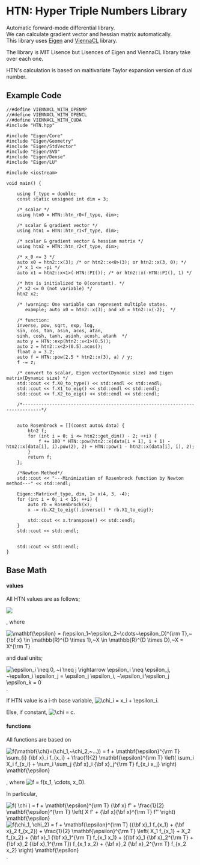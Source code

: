 # HTN: Hyper Triple Numbers Library
 Automatic forward-mode differential library.  
 We can calculate gradient vector and hessian matrix automatically.  
 This library uses [Eigen](http://eigen.tuxfamily.org/index.php?title=Main_Page) and [ViennaCL](http://viennacl.sourceforge.net/doc/index.html) library.

 The library is MIT Lisence but Lisences of Eigen and ViennaCL library take over each one.  

 HTN's calculation is based on maltivariate Taylor expansion version of dual number.

 ## Example Code

```cpp:main
//#define VIENNACL_WITH_OPENMP
//#define VIENNACL_WITH_OPENCL
//#define VIENNACL_WITH_CUDA
#include "HTN.hpp"

#include "Eigen/Core"
#include "Eigen/Geometry"
#include "Eigen/StdVector"
#include "Eigen/SVD"
#include "Eigen/Dense"
#include "Eigen/LU"

#include <iostream> 

void main() {

	using f_type = double;
	const static unsigned int dim = 3;

	/* scalar */
	using htn0 = HTN::htn_r0<f_type, dim>;

	/* scalar & gradient vector */
	using htn1 = HTN::htn_r1<f_type, dim>;

	/* scalar & gradient vector & hessian matrix */
	using htn2 = HTN::htn_r2<f_type, dim>;

	/* x_0 <= 3 */
	auto x0 = htn2::x(3); /* or htn2::x<0>(3); or htn2::x(3, 0); */
	/* x_1 <= -pi */
	auto x1 = htn2::x<1>(-HTN::PI()); /* or htn2::x(-HTN::PI(), 1) */

	/* htn is initialized to 0(constant). */
	/* x2 <= 0 (not variable) */
	htn2 x2; 

	/* !warning: One variable can represent multiple states.
	   example; auto x0 = htn2::x(3); and x0 = htn2::x(-2);  */

	/* function: 
	inverse, pow, sqrt, exp, log, 
	sin, cos, tan, asin, acos, atan, 
	sinh, cosh, tanh, asinh, acosh, atanh  */
	auto y = HTN::exp(htn2::x<1>(0.5));
	auto z = htn2::x<2>(0.5).acos();
	float a = 3.2;
	auto f = HTN::pow(2.5 * htn2::x(3), a) / y;
	f -= z;

	/* convert to scalar, Eigen vector(Dynamic size) and Eigen matrix(Dynamic size) */
	std::cout << f.X0_to_type() << std::endl << std::endl;
	std::cout << f.X1_to_eig() << std::endl << std::endl;
	std::cout << f.X2_to_eig() << std::endl << std::endl;

	/*-----------------------------------------------------------------------------*/


	auto Rosenbrock = [](const auto& data) {
		htn2 f;
		for (int i = 0; i <= htn2::get_dim() - 2; ++i) {
			f += 100 * HTN::pow(htn2::x(data[i + 1], i + 1) - htn2::x(data[i], i).pow(2), 2) + HTN::pow(1 - htn2::x(data[i], i), 2);
		}
		return f;
	};

	/*Newton Method*/
	std::cout << "---Minimization of Rosenbrock function by Newton method---" << std::endl;

	Eigen::Matrix<f_type, dim, 1> x(4, 3, -4);
	for (int i = 0; i < 15; ++i) {
		auto rb = Rosenbrock(x);
		x -= rb.X2_to_eig().inverse() * rb.X1_to_eig();

		std::cout << x.transpose() << std::endl;
	}
	std::cout << std::endl;


	std::cout << std::endl;
}

```

## Base Math

#### values
All HTN values are as follows;

<img src="https://latex.codecogs.com/gif.latex?\chi&space;=&space;x&space;&plus;&space;\mathbf{\epsilon}^{\rm&space;T}\mathbf{x}&space;&plus;&space;\frac{1}{2}\mathbf{\epsilon}^{\rm&space;T}&space;X&space;\mathbf{\epsilon}" />  

, where 

<img src="https://latex.codecogs.com/gif.latex?\mathbf{\epsilon}&space;=&space;(\epsilon_1~\epsilon_2~\cdots~\epsilon_D)^{\rm&space;T},~{\bf&space;x}&space;\in&space;\mathbb{R}^{D&space;\times&space;1},~X&space;\in&space;\mathbb{R}^{D&space;\times&space;D},~X&space;=&space;X^{\rm&space;T}" title="\mathbf{\epsilon} = (\epsilon_1~\epsilon_2~\cdots~\epsilon_D)^{\rm T},~{\bf x} \in \mathbb{R}^{D \times 1},~X \in \mathbb{R}^{D \times D},~X = X^{\rm T}" />

and dual units;

<img src="https://latex.codecogs.com/gif.latex?\inline&space;\epsilon_i&space;\neq&space;0,&space;~i&space;\neq&space;j&space;\rightarrow&space;\epsilon_i&space;\neq&space;\epsilon_j,&space;~\epsilon_i&space;\epsilon_j&space;=&space;\epsilon_j&space;\epsilon_i,&space;~\epsilon_i&space;\epsilon_j&space;\epsilon_k&space;=&space;0" title="\epsilon_i \neq 0, ~i \neq j \rightarrow \epsilon_i \neq \epsilon_j, ~\epsilon_i \epsilon_j = \epsilon_j \epsilon_i, ~\epsilon_i \epsilon_j \epsilon_k = 0" />
.

If HTN value is a i-th base variable, 
<img src="https://latex.codecogs.com/gif.latex?\inline&space;\chi&space;=&space;x_i&space;&plus;&space;\epsilon_i" title="\chi_i = x_i + \epsilon_i" />.

Else, if constant, <img src="https://latex.codecogs.com/gif.latex?\inline&space;\chi&space;=&space;c" title="\chi = c" />.

#### functions

All functions are based on  

<img src="https://latex.codecogs.com/gif.latex?f(\mathbf{\chi}=(\chi_1,~\chi_2,~...))&space;=&space;f&space;&plus;&space;\mathbf{\epsilon}^{\rm&space;T}&space;\sum_{i}&space;{\bf&space;x}_i&space;f_{x_i}&space;&plus;&space;\frac{1}{2}&space;\mathbf{\epsilon}^{\rm&space;T}&space;\left(&space;\sum_i&space;X_i&space;f_{x_i}&space;&plus;&space;\sum_i&space;\sum_j&space;{\bf&space;x}_i&space;{\bf&space;x}_j^{\rm&space;T}&space;f_{x_i&space;x_j}&space;\right)&space;\mathbf{\epsilon}" title="f(\mathbf{\chi}=(\chi_1,~\chi_2,~...)) = f + \mathbf{\epsilon}^{\rm T} \sum_{i} {\bf x}_i f_{x_i} + \frac{1}{2} \mathbf{\epsilon}^{\rm T} \left( \sum_i X_i f_{x_i} + \sum_i \sum_j {\bf x}_i {\bf x}_j^{\rm T} f_{x_i x_j} \right) \mathbf{\epsilon}" />  

, where <img src="https://latex.codecogs.com/gif.latex?\inline&space;f&space;=&space;f(x_1,&space;\cdots,&space;x_D)" title="f = f(x_1, \cdots, x_D)" />.

In particular,  

<img src="https://latex.codecogs.com/gif.latex?f(&space;\chi&space;)&space;=&space;f&space;&plus;&space;\mathbf{\epsilon}^{\rm&space;T}&space;{\bf&space;x}&space;f'&space;&plus;&space;\frac{1}{2}&space;\mathbf{\epsilon}^{\rm&space;T}&space;\left(&space;X&space;f'&space;&plus;&space;{\bf&space;x}{\bf&space;x}^{\rm&space;T}&space;f''&space;\right)&space;\mathbf{\epsilon}" title="f( \chi ) = f + \mathbf{\epsilon}^{\rm T} {\bf x} f' + \frac{1}{2} \mathbf{\epsilon}^{\rm T} \left( X f' + {\bf x}{\bf x}^{\rm T} f'' \right) \mathbf{\epsilon}" />  
<img src="https://latex.codecogs.com/gif.latex?f(\chi_1,&space;\chi_2)&space;=&space;f&space;&plus;&space;\mathbf{\epsilon}^{\rm&space;T}&space;({\bf&space;x}_1&space;f_{x_1}&space;&plus;&space;{\bf&space;x}_2&space;f_{x_2})&space;&plus;&space;\frac{1}{2}&space;\mathbf{\epsilon}^{\rm&space;T}&space;\left(&space;X_1&space;f_{x_1}&space;&plus;&space;X_2&space;f_{x_2}&space;&plus;&space;{\bf&space;x}_1&space;{\bf&space;x}_1^{\rm&space;T}&space;f_{x_1&space;x_1}&space;&plus;&space;({\bf&space;x}_1&space;{\bf&space;x}_2^{\rm&space;T}&space;&plus;&space;{\bf&space;x}_2&space;{\bf&space;x}_1^{\rm&space;T})&space;f_{x_1&space;x_2}&space;&plus;&space;{\bf&space;x}_2&space;{\bf&space;x}_2^{\rm&space;T}&space;f_{x_2&space;x_2}&space;\right)&space;\mathbf{\epsilon}" title="f(\chi_1, \chi_2) = f + \mathbf{\epsilon}^{\rm T} ({\bf x}_1 f_{x_1} + {\bf x}_2 f_{x_2}) + \frac{1}{2} \mathbf{\epsilon}^{\rm T} \left( X_1 f_{x_1} + X_2 f_{x_2} + {\bf x}_1 {\bf x}_1^{\rm T} f_{x_1 x_1} + ({\bf x}_1 {\bf x}_2^{\rm T} + {\bf x}_2 {\bf x}_1^{\rm T}) f_{x_1 x_2} + {\bf x}_2 {\bf x}_2^{\rm T} f_{x_2 x_2} \right) \mathbf{\epsilon}" />
.
